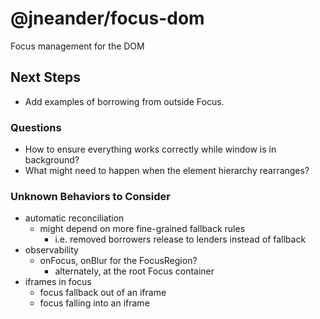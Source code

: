# @jneander/focus-dom

Focus management for the DOM

## Next Steps

- Add examples of borrowing from outside Focus.

### Questions

- How to ensure everything works correctly while window is in background?
- What might need to happen when the element hierarchy rearranges?

### Unknown Behaviors to Consider

- automatic reconciliation
  - might depend on more fine-grained fallback rules
    - i.e. removed borrowers release to lenders instead of fallback
- observability
  - onFocus, onBlur for the FocusRegion?
    - alternately, at the root Focus container
- iframes in focus
  - focus fallback out of an iframe
  - focus falling into an iframe
